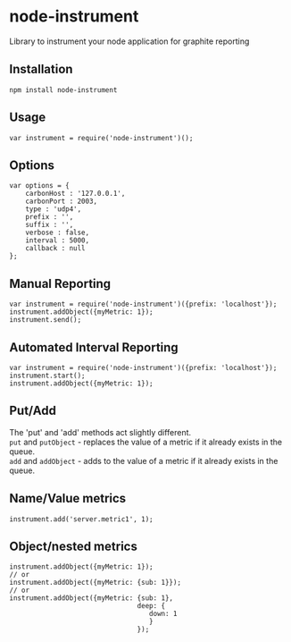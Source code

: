 # node-instrument
Library to instrument your node application for graphite reporting


## Installation 
`npm install node-instrument`


## Usage
`var instrument = require('node-instrument')();`


## Options
	var options = {
		carbonHost : '127.0.0.1',
		carbonPort : 2003,
		type : 'udp4',
		prefix : '',
		suffix : '',
		verbose : false,
		interval : 5000,
		callback : null
	};
	
## Manual Reporting

    var instrument = require('node-instrument')({prefix: 'localhost'});
    instrument.addObject({myMetric: 1});
    instrument.send();
    
## Automated Interval Reporting

    var instrument = require('node-instrument')({prefix: 'localhost'});
    instrument.start();
    instrument.addObject({myMetric: 1});
    
## Put/Add
The 'put' and 'add' methods act slightly different.  
`put` and `putObject` - replaces the value of a metric if it already exists in the queue.  
`add` and `addObject` - adds to the value of a metric if it already exists in the queue.
    
## Name/Value metrics

    instrument.add('server.metric1', 1);
    
## Object/nested metrics

    instrument.addObject({myMetric: 1});
    // or
    instrument.addObject({myMetric: {sub: 1}});
    // or 
    instrument.addObject({myMetric: {sub: 1}, 
    								deep: {
    								   down: 1
    								   }
    								});
